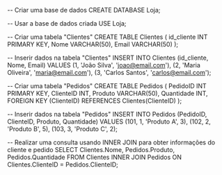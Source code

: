 -- Criar uma base de dados
CREATE DATABASE Loja;

-- Usar a base de dados criada
USE Loja;

-- Criar uma tabela "Clientes"
CREATE TABLE Clientes (
id_cliente INT PRIMARY KEY,
Nome VARCHAR(50),
Email VARCHAR(50)
);

-- Inserir dados na tabela "Clientes"
INSERT INTO Clientes (id_cliente, Nome, Email) VALUES
(1, 'João Silva', 'joao@email.com'),
(2, 'Maria Oliveira', 'maria@email.com'),
(3, 'Carlos Santos', 'carlos@email.com');

-- Criar uma tabela "Pedidos"
CREATE TABLE Pedidos (
PedidoID INT PRIMARY KEY,
ClienteID INT,
Produto VARCHAR(50),
Quantidade INT,
FOREIGN KEY (ClienteID) REFERENCES Clientes(ClienteID)
);

-- Inserir dados na tabela "Pedidos"
INSERT INTO Pedidos (PedidoID, ClienteID, Produto, Quantidade) VALUES
(101, 1, 'Produto A', 3),
(102, 2, 'Produto B', 5),
(103, 3, 'Produto C', 2);

-- Realizar uma consulta usando INNER JOIN para obter informações do cliente e pedido
SELECT Clientes.Nome, Pedidos.Produto, Pedidos.Quantidade
FROM Clientes
INNER JOIN Pedidos ON Clientes.ClienteID = Pedidos.ClienteID;
